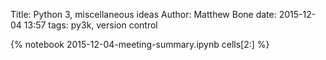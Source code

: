 Title: Python 3, miscellaneous ideas
Author: Matthew Bone
date: 2015-12-04 13:57
tags: py3k, version control

{% notebook 2015-12-04-meeting-summary.ipynb cells[2:] %}